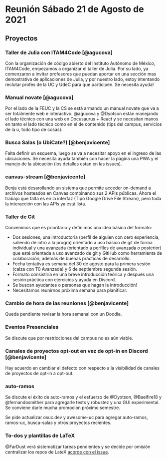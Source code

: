 # Reunión Sábado 21 de Agosto de 2021
## Proyectos
### Taller de Julia con ITAM4Code [@agucova]
Con la organización de código abierto del Instituto Autónomo de México, ITAM4Code, empezamos a organizar el taller de Julia. Por su lado, ya comenzaron a invitar profesores que puedan aportar en una sección mas demostrativa de aplicaciones de Julia, y por nuestro lado, estoy intentando reclutar profes de la UC y UdeC para que participen.
Se necesita ayuda!

### Manual novate [@agucova]
Por el lado de la FEUC y la CS se está armando un manual novate que va a ser totalmente web e interactivo.
@agucova y @Dyotson están manejando el lado técnico con una web en Docusaurus + React y se necesitan manos en tanto el lado técnico como en el de contenido (tips del campus, servicios de la u, todo tipo de cosas).

### Busca Salas (o UbiCate?) [@benjavicente]

Falta definir un esquema, luego se va a necesitar apoyo en el ingreso de las ubicaciones.
Se necesita ayuda también con hacer la página una PWA y el manejo de la ubicación (los detalles estan en las issues).

### canvas-stream [@benjavicente]
Benja está desarollando un sistema que permite acceder on-demand a archivos hosteados en Canvas combinando sus 2 APIs públicas. Ahora el trabajo que falta es en la interfaz (Tipo Google Drive File Stream), pero toda la interacción con las APIs ya está lista.

### Taller de Git
Convenimos que es prioritario y definimos una idea básica del formato:
- Dos sesiones, una introductoria (perfil de alguien con cero experiencia, saliendo de intro a la progra) orientado a uso básico de git de forma individual y una avanzada (orientado a perfiles de avanzada o posterior) que esté orientada a uso avanzado de git y GitHub como herramienta de colaboración, además de buenas prácticas de desarrollo.
- Fecha tentativa es semana del 30 de agosto para la primera sesión (calza con T0 Avanzada) y 6 de septiembre segunda sesión.
- Formato consistiría en una breve introducción teórica y después una sesión práctica con ejercicios y ayuda en Discord.
- Se buscan ayudantes o personas que hagan la introducción!
- Necesitamos reunirnos próxima semana para planificar.

### Cambio de hora de las reuniones [@benjavicente]
Queda pendiente revisar la hora semanal con un Doodle.

### Eventos Presenciales
Se discute que por restricciones del campus no es aún viable.

### Canales de proyectos opt-out en vez de opt-in en Discord [@benjavicente]
Hay acuerdo en cambiar el defecto con respecto a la visibilidad de canales de proyectos de opt-in a opt-out.

### auto-ramos
Se discute el éxito de auto-ramos y el esfuerzo de @Dyotson, @Baelfire18 y @fernandosmither para agregarle tests y robustez y una GUI experimental. Se conviene darle mucha promoción próximo semestre.

Se pide actualizar osuc.dev y awesome-uc para agregar auto-ramos, ramos-uc, busca-salas y otros proyectos recientes.

### To-dos y plantillas de LaTeX
@FarDust verá sistematizar tareas pendientes y se decide por omisión centralizar los repos de LateX [acorde con el issue](https://github.com/open-source-uc/latex-templates/issues/1).


